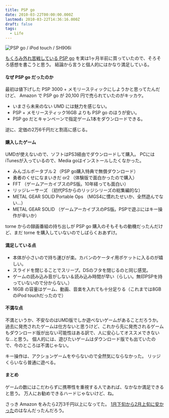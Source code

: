 ```yaml
---
title: PSP go
date: 2010-03-22T00:00:00.000Z
lastmod: 2010-03-22T14:36:16.000Z
draft: false
tags:
  - Life
---
```


![PSP go / iPod touch / SH906i](@/assets/flickr/4337295546.jpg "PSP go / iPod touch / SH906i")

[もくろみ外れ苦戦している PSP go](http://www.itmedia.co.jp/news/articles/1003/19/news067.html) を実は1ヶ月半前に買っていたので、そろそろ感想を書こうと思う。 結論から言うと個人的にはかなり満足している。

#### なぜ PSP go だったのか

最初は値下げした PSP 3000 + メモリースティックにしようかと思ってたんだけど、 Amazon で PSP go が 20,100 円で売られていたのがキッカケ。

* いまさら未来のない UMD には魅力を感じない。
* PSP + メモリースティック16GB よりも PSP go のほうが安い。
* PSP go だとキャンペーンで指定ゲーム1本をダウンロードできる。

逆に、定価の2万6千円だと割高に感じる。

#### 購入したゲーム

UMDが使えないので、ソフトはPS3経由でダウンロードして購入。 PCにはiTunesが入っているので、Media goはインストールしたくなかった。

* みんゴルポータブル２（PSP go購入特典で無償ダウンロード）
* 勇者のくせになまいきだ or2 （体験版で面白かったので購入）
* FFT （ゲームアーカイブスのPS版。10年経っても面白い）
* リッジレーサーズ （初代PSからのリッジシリーズの総集編的な）
* METAL GEAR SOLID Portable Ops （MGS4に慣れたせいか、全然遊んでない…）
* METAL GEAR SOLID （ゲームアーカイブスのPS版。PSPで遊ぶにはキー操作が辛いか）

torne からの録画番組の持ち出しが PSP go 購入のそもそもの動機だったんだけど、まだ torne を購入していないのでしばらくおあずけ。

#### 満足している点

* 本体が小さいので持ち運びが楽。カバンのケータイ用ポケットに入るのが嬉しい。
* スライドを閉じることでスリープ。DSのフタを閉じるのと同じ感覚。
* ゲームの読み込み音がしない＆読み込み時間が早い（らしい。無印PSPを持っていないので分からない。）
* 16GB の容量はゲーム、動画、音楽を入れても十分足りる（これまでは8GBのiPod touchだったので）

#### 不満な点

不満というか、不安なのはUMD版でしか遊べないゲームがあることだろうか。 過去に発売されたゲームは仕方ないと思うけど、これから先に発売されるゲームもダウンロード版が出ない可能性はある訳で、人に安心してオススメできないな…と思う。 個人的には、遊びたいゲームはダウンロード版でも出ていたので、今のところは不満じゃない。

キー操作は、アクションゲームをやらないので全然気にならなかった。 リッジくらいなら普通に遊べる。

#### まとめ

ゲームの数にはこだわらずに携帯性を重視する人であれば、なかなか満足できると思う。 万人にお勧めできるハードじゃないけど、ね。

さっき Amazon をみたら2万3千円以上になってた。 [1月下旬から2月上旬に安かった](http://kakaku.com/item/K0000038550/pricehistory/)のはなんだったんだろう。
